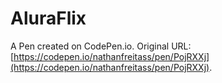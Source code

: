 # AluraFlix 

A Pen created on CodePen.io. Original URL: [https://codepen.io/nathanfreitass/pen/PojRXXj](https://codepen.io/nathanfreitass/pen/PojRXXj).



